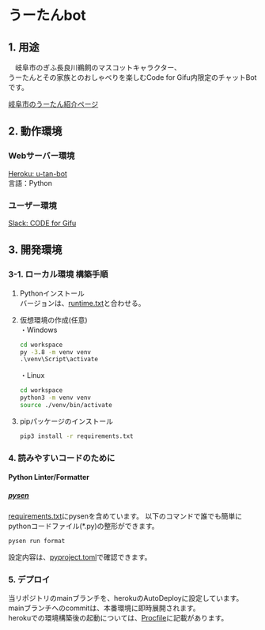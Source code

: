 # うーたんbot

## 1. 用途

　岐阜市のぎふ長良川鵜飼のマスコットキャラクター、<br>
うーたんとその家族とのおしゃべりを楽しむCode for Gifu内限定のチャットBotです。

[岐阜市のうーたん紹介ページ](https://www.city.gifu.lg.jp/18104.htm)

## 2. 動作環境

### Webサーバー環境

[Heroku: u-tan-bot](https://dashboard.heroku.com/apps/u-tan-bot)<br>
言語：Python

### ユーザー環境

[Slack: CODE for Gifu](code4gifu.slack.com)

## 3. 開発環境

### 3-1. ローカル環境 構築手順

1.  Pythonインストール<br>
    バージョンは、[runtime.txt](./runtime.txt)と合わせる。

2.  仮想環境の作成(任意)<br>
    ・Windows

    ```cmd
    cd workspace
    py -3.8 -m venv venv 
    .\venv\Script\activate
    ```

    ・Linux

    ```bash
    cd workspace
    python3 -m venv venv
    source ./venv/bin/activate
    ```

3.  pipパッケージのインストール

    ```cmd
    pip3 install -r requirements.txt
    ```

### 4. 読みやすいコードのために

#### Python Linter/Formatter

##### [pysen](https://github.com/pfnet/pysen)

[requirements.txt](./requirements.txt)にpysenを含めています。
以下のコマンドで誰でも簡単にpythonコードファイル(\*.py)の整形ができます。

```cmd
pysen run format
```

設定内容は、[pyproject.toml](./pyproject.toml)で確認できます。

### 5. デプロイ

当リポジトリのmainブランチを、herokuのAutoDeployに設定しています。<br>
mainブランチへのcommitは、本番環境に即時展開されます。<br>
herokuでの環境構築後の起動については、[Procfile](./Procfile)に記載があります。<br>
